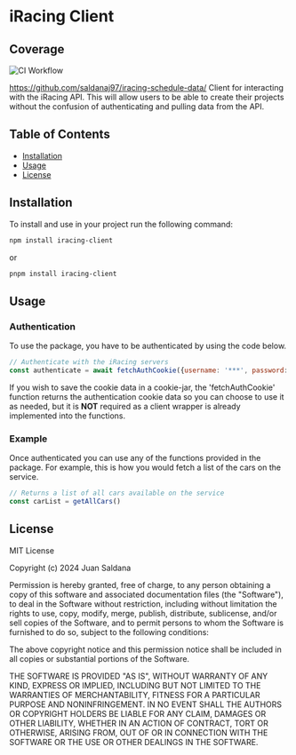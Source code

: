 # iRacing Client

## Coverage
![CI Workflow](https://github.com/saldanaj97/iracing-schedule-data/actions/workflows/main.yml/badge.svg)


https://github.com/saldanaj97/iracing-schedule-data/
Client for interacting with the iRacing API. This will allow users to be able to create their projects without the confusion of authenticating and pulling data from the API. 

## Table of Contents

- [Installation](#installation)
- [Usage](#usage)
- [License](#license)

## Installation

To install and use in your project run the following command: 

```bash
npm install iracing-client
```
or 
```bash
pnpm install iracing-client
```

## Usage

### Authentication
To use the package, you have to be authenticated by using the code below. 

```javascript
// Authenticate with the iRacing servers
const authenticate = await fetchAuthCookie({username: '***', password: '***'})
```

If you wish to save the cookie data in a cookie-jar, the 'fetchAuthCookie' function returns the authentication cookie data so you can choose to use it as needed, but it is **NOT** required as a client wrapper is already implemented into the functions. 

### Example
Once authenticated you can use any of the functions provided in the package. For example, this is how you would fetch a list of the cars on the service. 
```javascript
// Returns a list of all cars available on the service
const carList = getAllCars()
```



## License
MIT License

Copyright (c) 2024 Juan Saldana

Permission is hereby granted, free of charge, to any person obtaining a copy
of this software and associated documentation files (the "Software"), to deal
in the Software without restriction, including without limitation the rights
to use, copy, modify, merge, publish, distribute, sublicense, and/or sell
copies of the Software, and to permit persons to whom the Software is
furnished to do so, subject to the following conditions:

The above copyright notice and this permission notice shall be included in all
copies or substantial portions of the Software.

THE SOFTWARE IS PROVIDED "AS IS", WITHOUT WARRANTY OF ANY KIND, EXPRESS OR
IMPLIED, INCLUDING BUT NOT LIMITED TO THE WARRANTIES OF MERCHANTABILITY,
FITNESS FOR A PARTICULAR PURPOSE AND NONINFRINGEMENT. IN NO EVENT SHALL THE
AUTHORS OR COPYRIGHT HOLDERS BE LIABLE FOR ANY CLAIM, DAMAGES OR OTHER
LIABILITY, WHETHER IN AN ACTION OF CONTRACT, TORT OR OTHERWISE, ARISING FROM,
OUT OF OR IN CONNECTION WITH THE SOFTWARE OR THE USE OR OTHER DEALINGS IN THE
SOFTWARE.
